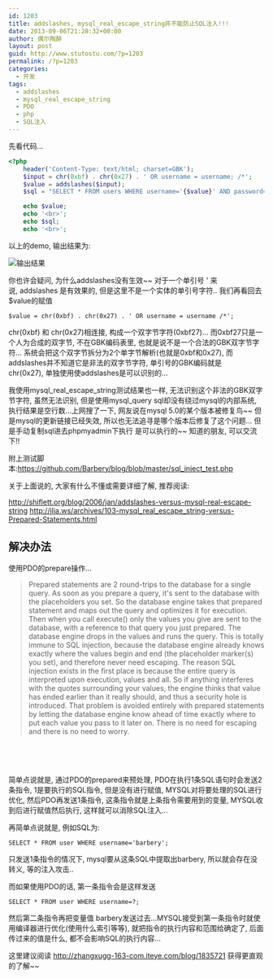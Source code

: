 ```yaml
---
id: 1203
title: addslashes, mysql_real_escape_string并不能防止SQL注入!!!
date: 2013-09-06T21:28:32+00:00
author: 偶尔陶醉
layout: post
guid: http://www.stutostu.com/?p=1203
permalink: /?p=1203
categories:
  - 开发
tags:
  - addslashes
  - mysql_real_escape_string
  - PDO
  - php
  - SQL注入
---
```


先看代码...

```php
<?php
    header('Content-Type: text/html; charset=GBK');
    $input = chr(0xbf) . chr(0x27) . ' OR username = username; /*';
    $value = addslashes($input);
    $sql = "SELECT * FROM users WHERE username='{$value}' AND password='123123';";

    echo $value;
    echo '<br>';
    echo $sql;
    echo '<br>';
```

以上的demo, 输出结果为:

![输出结果](http://ww3.sinaimg.cn/large/6915c7dcgw1e8d0o3a0l1j20lu02uq3c.jpg)


你也许会疑问, 为什么addslashes没有生效~~ 对于一个单引号 ' 来说, addslashes 是有效果的, 但是这里不是一个实体的单引号字符.. 我们再看回去$value的赋值

```
$value = chr(0xbf) . chr(0x27) . ' OR username = username /*';
```

chr(0xbf) 和 chr(0x27)相连接, 构成一个双字节字符(0xbf27)… 而0xbf27只是一个人为合成的双字节, 不在GBK编码表里, 也就是说不是一个合法的GBK双字节字符… 系统会把这个双字节拆分为2个单字节解析(也就是0xbf和0x27), 而addslashes并不知道它是非法的双字节字符, 单引号的GBK编码就是chr(0x27), 单独使用使addslashes是可以识别的...

我使用mysql_real_escape_string测试结果也一样, 无法识别这个非法的GBK双字节字符, 虽然无法识别, 但是使用mysql_query sql却没有绕过mysql的内部系统, 执行结果是空行数...上网搜了一下, 网友说在mysql 5.0的某个版本被修复鸟~~ 但是mysql的更新链接已经失效, 所以也无法追寻是哪个版本后修复了这个问题… 但是手动复制sql进去phpmyadmin下执行 是可以执行的~~ 知道的朋友, 可以交流下!!

附上测试脚本:<https://github.com/Barbery/blog/blob/master/sql_inject_test.php>



关于上面说的, 大家有什么不懂或需要详细了解, 推荐阅读:

<a href="http://shiflett.org/blog/2006/jan/addslashes-versus-mysql-real-escape-string">http://shiflett.org/blog/2006/jan/addslashes-versus-mysql-real-escape-string</a>
<a href="http://ilia.ws/archives/103-mysql_real_escape_string-versus-Prepared-Statements.html">http://ilia.ws/archives/103-mysql_real_escape_string-versus-Prepared-Statements.html</a>


## 解决办法

使用PDO的prepare操作...

> Prepared statements are 2 round-trips to the database for a single query.
> As soon as you prepare a query, it's sent to the database with the placeholders you set. So the database engine takes that prepared statement and maps out the query and optimizes it for execution. Then when you call execute() only the values you give are sent to the database, with a reference to that query you just prepared. The database engine drops in the values and runs the query. This is totally immune to SQL injection, because the database engine already knows exactly where the values begin and end (the placeholder marker(s) you set), and therefore never need escaping.
> The reason SQL injection exists in the first place is because the entire query is interpreted upon execution, values and all. So if anything interferes with the quotes surrounding your values, the engine thinks that value has ended earlier than it really should, and thus a security hole is introduced. That problem is avoided entirely with prepared statements by letting the database engine know ahead of time exactly where to put each value you pass to it later on. There is no need for escaping and there is no need to worry.

 

 

简单点说就是, 通过PDO的prepared来预处理, PDO在执行1条SQL语句时会发送2条指令, 1是要执行的SQL指令, 但是没有进行赋值, MYSQL对将要处理的SQL进行优化, 然后PDO再发送1条指令, 这条指令就是上条指令需要用到的变量, MYSQL收到后进行赋值然后执行, 这样就可以消除SQL注入...

再简单点说就是, 例如SQL为:

```
SELECT * FROM user WHERE username='barbery';
```

只发送1条指令的情况下, mysql要从这条SQL中提取出barbery, 所以就会存在没转义, 等的注入攻击..

而如果使用PDO的话, 第一条指令会是这样发送

```
SELECT * FROM user WHERE username=?;
```

然后第二条指令再把变量值 barbery发送过去...MYSQL接受到第一条指令时就使用编译器进行优化(使用什么索引等等), 就把指令的执行内容和范围给确定了, 后面传过来的值是什么, 都不会影响SQL的执行内容...

这里建议阅读 <http://zhangxugg-163-com.iteye.com/blog/1835721> 获得更直观的了解~~

 

 

 